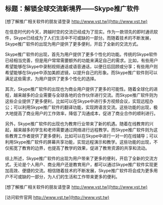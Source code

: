 ## **标题：解锁全球交流新境界——Skype推广软件**

[想了解推广相关软件的朋友请登录 http://www.vst.tw](http://www.vst.tw)

在信息时代的今天，跨越时空的交流已经成为了现实。作为一款领先的即时通讯软件，Skype已经成为了人们生活中不可或缺的一部分。而随着技术的不断发展，Skype推广软件的出现为用户提供了更多便利，开启了全新的交流方式。

Skype推广软件的出现，首先为用户提供了更多个性化的功能。传统的Skype软件已经相当完善，但是用户常常需要额外的功能来满足自己的需求。比如，有些用户希望能够在Skype中录制视频通话或语音通话，以便日后回顾或分享；有些用户则希望能够在Skype中添加美颜滤镜，以提升自己的形象。而Skype推广软件则可以满足这些需求，为用户提供了更多个性化的选择。

其次，Skype推广软件的出现也为商业用户提供了更多的可能性。随着全球化的进程，越来越多的企业需要与全球各地的合作伙伴进行交流。而Skype推广软件则为这些企业提供了更多便利，比如可以在Skype中进行多方视频会议，实现远程办公；可以利用Skype推广软件的翻译功能，实现跨语言交流。这些功能的出现，极大地提高了商业用户的工作效率，降低了沟通成本，促进了商业合作的顺利进行。

另外，Skype推广软件的出现也为教育行业带来了新的机遇。随着在线教育的兴起，越来越多的学生和老师需要通过网络进行远程教学。而Skype推广软件则为这些教育工作者提供了更多便利，比如可以在Skype中进行一对一的在线辅导；可以利用Skype推广软件的屏幕共享功能，实现远程演示和教学。这些功能的出现，不仅拓宽了教育的边界，也提高了教学的效果，促进了教育资源的共享和流动。

综上所述，Skype推广软件的出现为用户带来了更多的便利，开启了全新的交流方式。无论是个人用户、商业用户还是教育用户，都可以通过Skype推广软件实现更加高效、便捷的交流。相信随着技术的不断发展，Skype推广软件将会成为更多用户不可或缺的一部分，为人们的生活和工作带来更多的便利。

[想了解推广相关软件的朋友请登录 http://www.vst.tw](http://www.vst.tw)


[访问软件官网 http://www.vst.tw](http://www.vst.tw)
